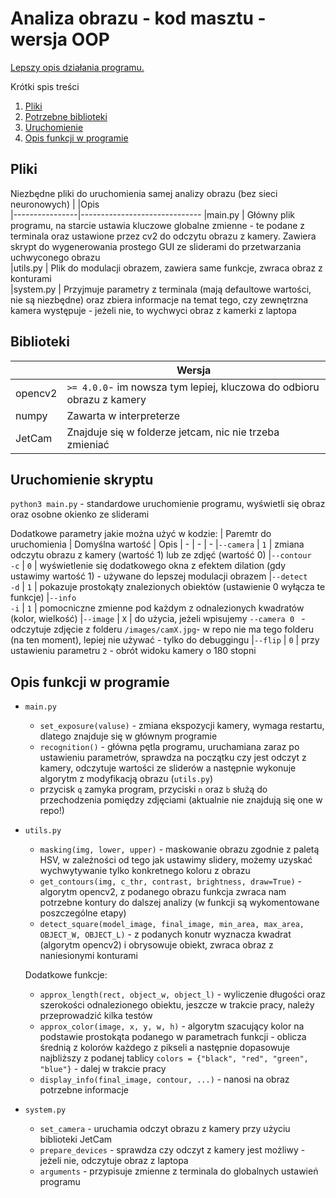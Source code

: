 # Analiza obrazu - kod masztu - wersja OOP

[Lepszy opis działania programu.](zarool/analiza_obrazu_pk/blob/main/README.md) 

Krótki spis treści

1. [ Pliki ](#files)
2. [Potrzebne biblioteki](#dependencies)
3. [ Uruchomienie ](#usage)
4. [Opis funkcji w programie](#functions)

<a name="files"></a>

## Pliki

Niezbędne pliki do uruchomienia samej analizy obrazu (bez sieci neuronowych)
| |Opis                          
|----------------|------------------------------
|main.py | Główny plik programu, na starcie ustawia kluczowe globalne zmienne - te podane z terminala oraz ustawione
przez cv2 do odczytu obrazu z kamery. Zawiera skrypt do wygenerowania prostego GUI ze sliderami do przetwarzania
uchwyconego obrazu          
|utils.py | Plik do modulacji obrazem, zawiera same funkcje, zwraca obraz z konturami            
|system.py | Przyjmuje parametry z terminala (mają defaultowe wartości, nie są niezbędne) oraz zbiera informacje na
temat tego, czy zewnętrzna kamera występuje - jeżeli nie, to wychwyci obraz z kamerki z laptopa

<a name="dependencies"></a>

## Biblioteki

|                | Wersja                                                                
|----------------|-----------------------------------------------------------------------
| opencv2				    | `>= 4.0.0`- im nowsza tym lepiej, kluczowa do odbioru obrazu z kamery 
| numpy        	 | 	Zawarta w interpreterze                                              
| JetCam         | Znajduje się w folderze jetcam, nic nie trzeba zmieniać               

<a name="usage"></a>

## Uruchomienie skryptu

`python3 main.py` - standardowe uruchomienie programu, wyświetli się obraz oraz osobne okienko ze sliderami

Dodatkowe parametry jakie można użyć w kodzie:
| Paremtr do uruchomienia | Domyślna wartość | Opis
| - | - | -
|`--camera` | `1` | zmiana odczytu obrazu z kamery (wartość 1) lub ze zdjęć (wartość 0)
|`--contour` <br> `-c` | `0` | wyświetlenie się dodatkowego okna z efektem dilation (gdy ustawimy wartość 1) - używane
do lepszej modulacji obrazem
|`--detect` <br> `-d` | `1` | pokazuje prostokąty znalezionych obiektów (ustawienie 0 wyłącza te funkcje)
|`--info` <br> `-i` | `1` | pomocniczne zmienne pod każdym z odnalezionych kwadratów (kolor, wielkość)
|`--image` | `X` | do użycia, jeżeli wpisujemy `--camera 0 ` - odczytuje zdjęcie z folderu `/images/camX.jpg`- w repo
nie ma tego folderu (na ten moment), lepiej nie używać - tylko do debuggingu
|`--flip` | `0` | przy ustawieniu parametru `2` - obrót widoku kamery o 180 stopni

<a name="functions"></a>

## Opis funkcji w programie

- `main.py`
    * `set_exposure(valuse)` - zmiana ekspozycji kamery, wymaga restartu, dlatego znajduje się w głównym programie
    * `recognition()` - główna pętla programu, uruchamiana zaraz po ustawieniu parametrów, sprawdza na początku czy jest
      odczyt z kamery, odczytuje wartości ze sliderów a następnie wykonuje algorytm z modyfikacją obrazu (`utils.py`)
    * przycisk `q` zamyka program, przyciski `n` oraz `b` służą do przechodzenia pomiędzy zdjęciami (aktualnie nie
      znajdują się one w repo!)
- `utils.py`
    * `masking(img, lower, upper)` - maskowanie obrazu zgodnie z paletą HSV, w zależności od tego jak ustawimy slidery,
      możemy uzyskać wychwytywanie tylko konkretnego koloru z obrazu
    * `get_contours(img, c_thr, contrast, brightness, draw=True)` - algorytm opencv2, z podanego obrazu funkcja zwraca
      nam potrzebne kontury do dalszej analizy (w funkcji są wykomentowane poszczególne etapy)
    * `detect_square(model_image, final_image, min_area, max_area, OBJECT_W, OBJECT_L)` - z podanych konutr wyznacza
      kwadrat (algorytm opencv2) i obrysowuje obiekt, zwraca obraz z naniesionymi konturami

  Dodatkowe funkcje:
    * `approx_length(rect, object_w, object_l)` - wyliczenie długości oraz szerokości odnalezionego obiektu, jeszcze w
      trakcie pracy, należy przeprowadzić kilka testów
    * `approx_color(image, x, y, w, h)` - algorytm szacujący kolor na podstawie prostokąta podanego w parametrach
      funkcji - oblicza średnią z kolorów każdego z pikseli a następnie dopasowuje najbliższy z podanej
      tablicy `colors = {"black", "red", "green", "blue"}` - dalej w trakcie pracy
    * `display_info(final_image, contour, ...)` - nanosi na obraz potrzebne informacje

- `system.py`
    * `set_camera` - uruchamia odczyt obrazu z kamery przy użyciu biblioteki JetCam
    * `prepare_devices` - sprawdza czy odczyt z kamery jest możliwy - jeżeli nie, odczytuje obraz z laptopa
    * `arguments` - przypisuje zmienne z terminala do globalnych ustawień programu
